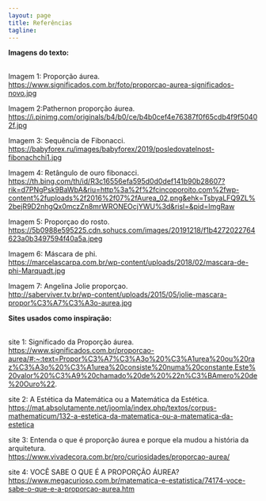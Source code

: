 ```yaml
---
layout: page
title: Referências
tagline: 
---
```

<strong> Imagens do texto: </strong>

<br> Imagem 1: Proporção áurea. <br>
https://www.significados.com.br/foto/proporcao-aurea-significados-novo.jpg


Imagem 2:Pathernon proporção áurea.
https://i.pinimg.com/originals/b4/b0/ce/b4b0cef4e76387f0f65cdb4f9f50402f.jpg


Imagem 3: Sequência de Fibonacci.<br>
https://babyforex.ru/images/babyforex/2019/posledovatelnost-fibonachchi1.jpg


Imagem 4: Retângulo de ouro fibonacci.
https://th.bing.com/th/id/R3c16556efa595d0d0def141b90b28607?rik=d7PNgPsk9BaWbA&riu=http%3a%2f%2fcincoporoito.com%2fwp-content%2fuploads%2f2016%2f07%2fAurea_02.png&ehk=TsbyaLFQ9ZL%2bejR9D2nhgQx0mczZn8mrWRONEOcjYWU%3d&risl=&pid=ImgRaw


Imagem 5: Proporçao do rosto.
https://5b0988e595225.cdn.sohucs.com/images/20191218/f1b4272022764623a0b3497594f40a5a.jpeg


Imagem 6: Máscara de phi. <br/>
https://marcelascarpa.com.br/wp-content/uploads/2018/02/mascara-de-phi-Marquadt.jpg


Imagem 7: Angelina Jolie proporçao. <br/>
http://saberviver.tv.br/wp-content/uploads/2015/05/jolie-mascara-propor%C3%A7%C3%A3o-aurea.jpg 



<strong> Sites usados como inspiração: </strong>


<br> site 1: Significado da Proporção áurea.
https://www.significados.com.br/proporcao-aurea/#:~:text=Propor%C3%A7%C3%A3o%20%C3%A1urea%20ou%20raz%C3%A3o%20%C3%A1urea%20consiste%20numa%20constante,Este%20valor%20%C3%A9%20chamado%20de%20%22n%C3%BAmero%20de%20Ouro%22.



site 2: A Estética da Matemática ou a Matemática da Estética.
https://mat.absolutamente.net/joomla/index.php/textos/corpus-mathematicum/132-a-estetica-da-matematica-ou-a-matematica-da-estetica



site 3: Entenda o que é proporção áurea e porque ela mudou a história da arquitetura. <br/>
https://www.vivadecora.com.br/pro/curiosidades/proporcao-aurea/



site 4: VOCÊ SABE O QUE É A PROPORÇÃO ÁUREA? <br/>
https://www.megacurioso.com.br/matematica-e-estatistica/74174-voce-sabe-o-que-e-a-proporcao-aurea.htm
